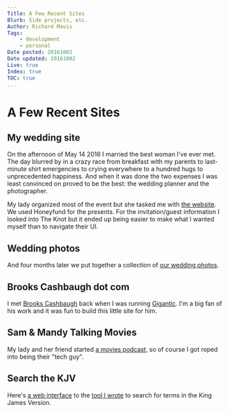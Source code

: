 ```yaml
---
Title: A Few Recent Sites
Blurb: Side projects, etc.
Author: Richard Mavis
Tags:
    - development
    - personal
Date posted: 20161002
Date updated: 20161002
Live: true
Index: true
TOC: true
...
```




# A Few Recent Sites


## My wedding site

On the afternoon of May 14 2016 I married the best woman I've ever met. The day blurred by in a crazy race from breakfast with my parents to last-minute shirt emergencies to crying everywhere to a hundred hugs to unprecedented happiness. And when it was done the two expenses I was least convinced on proved to be the best: the wedding planner and the photographer.

My lady organized most of the event but she tasked me with [the website][invite]. We used Honeyfund for the presents. For the invitation/guest information I looked into The Knot but it ended up being easier to make what I wanted myself than to navigate their UI.


## Wedding photos

And four months later we put together a collection of [our wedding photos][photos].


## Brooks Cashbaugh dot com

I met [Brooks Cashbaugh][brooks] back when I was running [Gigantic][gigantic]. I'm a big fan of his work and it was fun to build this little site for him.


## Sam &amp; Mandy Talking Movies

My lady and her friend started [a movies podcast][movies], so of course I got roped into being their "tech guy".


## Search the KJV

Here's [a web interface][kjv] to the [tool I wrote][kjff] to search for terms in the King James Version.



[invite]: http://wedding.richardmavis.info/
[photos]: http://weddingphotos.richardmavis.info/
[gigantic]: /gigantic
[brooks]: http://brookscashbaugh.com/
[movies]: http://samandmandytalkingmovies.com/
[kjv]: http://kjv.richardmavis.info/
[kjff]: /the-king-james-in-fire-flames

